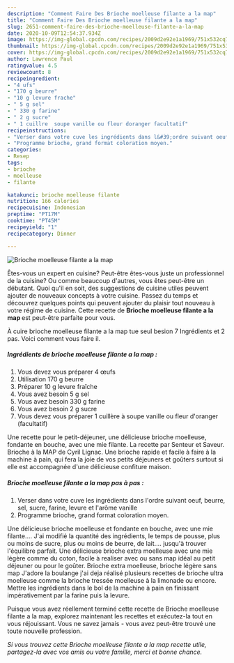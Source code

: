 ```yaml
---
description: "Comment Faire Des Brioche moelleuse filante a la map"
title: "Comment Faire Des Brioche moelleuse filante a la map"
slug: 2651-comment-faire-des-brioche-moelleuse-filante-a-la-map
date: 2020-10-09T12:54:37.934Z
image: https://img-global.cpcdn.com/recipes/2009d2e92e1a1969/751x532cq70/brioche-moelleuse-filante-a-la-map-photo-principale-de-la-recette.jpg
thumbnail: https://img-global.cpcdn.com/recipes/2009d2e92e1a1969/751x532cq70/brioche-moelleuse-filante-a-la-map-photo-principale-de-la-recette.jpg
cover: https://img-global.cpcdn.com/recipes/2009d2e92e1a1969/751x532cq70/brioche-moelleuse-filante-a-la-map-photo-principale-de-la-recette.jpg
author: Lawrence Paul
ratingvalue: 4.5
reviewcount: 8
recipeingredient:
- "4 ufs"
- "170 g beurre"
- "10 g levure frache"
- " 5 g sel"
- " 330 g farine"
- " 2 g sucre"
- " 1 cuillre  soupe vanille ou fleur doranger facultatif"
recipeinstructions:
- "Verser dans votre cuve les ingrédients dans l&#39;ordre suivant oeuf, beurre, sel, sucre, farine, levure et l&#39;arôme vanille"
- "Programme brioche, grand format coloration moyen."
categories:
- Resep
tags:
- brioche
- moelleuse
- filante

katakunci: brioche moelleuse filante 
nutrition: 166 calories
recipecuisine: Indonesian
preptime: "PT17M"
cooktime: "PT45M"
recipeyield: "1"
recipecategory: Dinner

---
```



![Brioche moelleuse filante a la map](https://img-global.cpcdn.com/recipes/2009d2e92e1a1969/751x532cq70/brioche-moelleuse-filante-a-la-map-photo-principale-de-la-recette.jpg)

Êtes-vous un expert en cuisine? Peut-être êtes-vous juste un professionnel de la cuisine? Ou comme beaucoup d'autres, vous êtes peut-être un débutant. Quoi qu'il en soit, des suggestions de cuisine utiles peuvent ajouter de nouveaux concepts à votre cuisine. Passez du temps et découvrez quelques points qui peuvent ajouter du plaisir tout nouveau à votre régime de cuisine. Cette recette de <strong> Brioche moelleuse filante a la map </strong> est peut-être parfaite pour vous.

<!--inarticleads1-->

À cuire brioche moelleuse filante a la map tue seul besion 7 Ingrédients et 2 pas. Voici comment vous faire il.

##### Ingrédients de brioche moelleuse filante a la map :

1. Vous devez vous préparer 4 œufs
1. Utilisation 170 g beurre
1. Préparer 10 g levure fraîche
1. Vous avez besoin  5 g sel
1. Vous avez besoin  330 g farine
1. Vous avez besoin  2 g sucre
1. Vous devez vous préparer  1 cuillère à soupe vanille ou fleur d&#39;oranger (facultatif)


Une recette pour le petit-déjeuner, une délicieuse brioche moelleuse, fondante en bouche, avec une mie filante. La recette par Senteur et Saveur. Brioche à la MAP de Cyril Lignac. Une brioche rapide et facile à faire à la machine à pain, qui fera la joie de vos petits déjeuners et goûters surtout si elle est accompagnée d&#39;une délicieuse confiture maison. 

<!--inarticleads2-->

##### Brioche moelleuse filante a la map pas à pas :

1. Verser dans votre cuve les ingrédients dans l&#39;ordre suivant oeuf, beurre, sel, sucre, farine, levure et l&#39;arôme vanille
1. Programme brioche, grand format coloration moyen.


Une délicieuse brioche moelleuse et fondante en bouche, avec une mie filante…. J&#39;ai modifié la quantité des ingrédients, le temps de pousse, plus ou moins de sucre, plus ou moins de beurre, de lait…. jusqu&#39;à trouver l&#39;équilibre parfait. Une délicieuse brioche extra moelleuse avec une mie légère comme du coton, facile à realiser avec ou sans map idéal au petit déjeuner ou pour le goûter. Brioche extra moelleuse, brioche légère sans map J&#39;adore la boulange j&#39;ai deja réalisé plusieurs recettes de brioche ultra moelleuse comme la brioche tressée moelleuse à la limonade ou encore. Mettre les ingrédients dans le bol de la machine à pain en finissant impérativement par la farine puis la levure. 

<!--inarticleads1-->

<p>
Puisque vous avez réellement terminé cette recette de Brioche moelleuse filante a la map, explorez maintenant les recettes et exécutez-la tout en vous réjouissant. Vous ne savez jamais - vous avez peut-être trouvé une toute nouvelle profession.
</p>

<p>
<i>Si vous trouvez cette Brioche moelleuse filante a la map recette utile, partagez-la avec vos amis ou votre famille, merci et bonne chance.</i>
</p>
